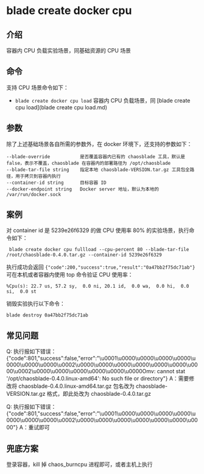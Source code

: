 # blade create docker cpu

## 介绍
容器内 CPU 负载实验场景，同基础资源的 CPU 场景

## 命令
支持 CPU 场景命令如下：
* `blade create docker cpu load` 容器内 CPU 负载场景，同 [blade create cpu load](blade create cpu load.md)

## 参数
除了上述基础场景各自所需的参数外，在 docker 环境下，还支持的参数如下：
```
--blade-override           是否覆盖容器内已有的 chaosblade 工具，默认是 false，表示不覆盖，chaosblade 在容器内的部署路径为 /opt/chaosblade
--blade-tar-file string    指定本地 chaosblade-VERSION.tar.gz 工具包全路径，用于拷贝到容器内执行
--container-id string      目标容器 ID
--docker-endpoint string   Docker server 地址，默认为本地的 /var/run/docker.sock
```

## 案例
对 container id 是 5239e26f6329 的做 CPU 使用率 80% 的实验场景，执行命令如下：
```
 blade create docker cpu fullload --cpu-percent 80 --blade-tar-file /root/chaosblade-0.4.0.tar.gz --container-id 5239e26f6329
```
执行成功会返回 `{"code":200,"success":true,"result":"0a47bb2f75dc71ab"}`
可在本机或者容器内使用 top 命令验证 CPU 使用率：
```
%Cpu(s): 22.7 us, 57.2 sy,  0.0 ni, 20.1 id,  0.0 wa,  0.0 hi,  0.0 si,  0.0 st
```
销毁实验执行以下命令：
```
blade destroy 0a47bb2f75dc71ab
```

## 常见问题
Q: 执行报如下错误：{"code":801,"success":false,"error":"\u0001\u0000\u0000\u0000\u0000\u0000\u0000\u0000\u0002\u0000\u0000\u0000\u0000\u0000\u0000\u0000\u0002\u0000\u0000\u0000\u0000\u0000\u0000Omv: cannot stat '/opt/chaosblade-0.4.0.linux-amd64': No such file or directory"}
A：需要修改将 chaosblade-0.4.0.linux-amd64.tar.gz 包名改为 chaosblade-VERSION.tar.gz 格式，即此处改为 chaosblade-0.4.0.tar.gz

Q: 执行报如下错误：
{"code":801,"success":false,"error":"\u0001\u0000\u0000\u0000\u0000\u0000\u0000\u0000\u0002\u0000\u0000\u0000\u0000\u0000\u0000\u0000"}
A：重试即可 


## 兜底方案
登录容器，kill 掉 chaos_burncpu 进程即可，或者主机上执行
